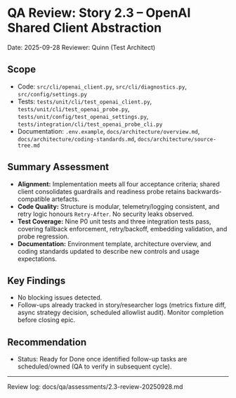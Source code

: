 # QA Review: Story 2.3 – OpenAI Shared Client Abstraction

Date: 2025-09-28
Reviewer: Quinn (Test Architect)

## Scope
- Code: `src/cli/openai_client.py`, `src/cli/diagnostics.py`, `src/config/settings.py`
- Tests: `tests/unit/cli/test_openai_client.py`, `tests/unit/cli/test_openai_probe.py`, `tests/unit/config/test_openai_settings.py`, `tests/integration/cli/test_openai_probe_cli.py`
- Documentation: `.env.example`, `docs/architecture/overview.md`, `docs/architecture/coding-standards.md`, `docs/architecture/source-tree.md`

## Summary Assessment
- **Alignment:** Implementation meets all four acceptance criteria; shared client consolidates guardrails and readiness probe retains backwards-compatible artefacts.
- **Code Quality:** Structure is modular, telemetry/logging consistent, and retry logic honours `Retry-After`. No security leaks observed.
- **Test Coverage:** Nine P0 unit tests and three integration tests pass, covering fallback enforcement, retry/backoff, embedding validation, and probe regression.
- **Documentation:** Environment template, architecture overview, and coding standards updated to describe new controls and usage expectations.

## Key Findings
- No blocking issues detected.
- Follow-ups already tracked in story/researcher logs (metrics fixture diff, async strategy decision, scheduled allowlist audit). Monitor completion before closing epic.

## Recommendation
- Status: Ready for Done once identified follow-up tasks are scheduled/owned (QA to verify in subsequent cycle).

---
Review log: docs/qa/assessments/2.3-review-20250928.md
